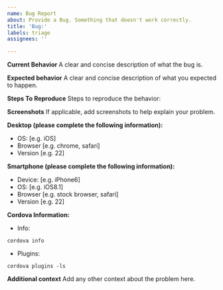 ```yaml
---
name: Bug Report
about: Provide a Bug. Something that doesn't work correctly.
title: 'Bug:'
labels: triage
assignees: ''

---
```


<!--
As this is a Fork, please make sure you search for same Issues in the original Plugin first.
-->

**Current Behavior**
A clear and concise description of what the bug is.

**Expected behavior**
A clear and concise description of what you expected to happen.

**Steps To Reproduce**
Steps to reproduce the behavior:

**Screenshots**
If applicable, add screenshots to help explain your problem.

**Desktop (please complete the following information):**
 - OS: [e.g. iOS]
 - Browser [e.g. chrome, safari]
 - Version [e.g. 22]

**Smartphone (please complete the following information):**
 - Device: [e.g. iPhone6]
 - OS: [e.g. iOS8.1]
 - Browser [e.g. stock browser, safari]
 - Version [e.g. 22]

**Cordova Information:**
- Info: 
```
cordova info
```
- Plugins:
```
cordova plugins -ls
```

**Additional context**
Add any other context about the problem here.
